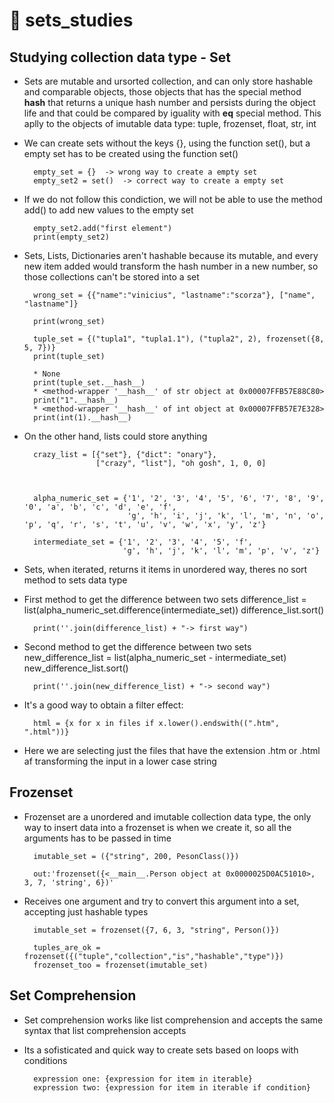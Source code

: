 # &#128013;  sets_studies
## Studying collection data type - Set


* Sets are mutable and ursorted collection, and can only store hashable and comparable objects, those objects that has the special method __hash__ that returns a unique hash number and persists during the object life and that could be compared by iguality with __eq__ special method. This aplly to the objects of imutable data type: tuple, frozenset, float, str, int


* We can create sets without the keys {}, using the function set(), but a empty set has to be created using the function set()


        empty_set = {}  -> wrong way to create a empty set
        empty_set2 = set()  -> correct way to create a empty set

* If we do not follow this condiction, we will not be able to use the method add() to add new values to the empty set

        empty_set2.add("first element")
        print(empty_set2)


* Sets, Lists, Dictionaries aren't hashable because its mutable, and every new item added would transform the hash number in a new number, so those collections can't be stored into a set

        wrong_set = {{"name":"vinicius", "lastname":"scorza"}, ["name", "lastname"]}

        print(wrong_set)

        tuple_set = {("tupla1", "tupla1.1"), ("tupla2", 2), frozenset({8, 5, 7})}
        print(tuple_set)

        * None
        print(tuple_set.__hash__)
        * <method-wrapper '__hash__' of str object at 0x00007FFB57E88C80>
        print("1".__hash__)
        * <method-wrapper '__hash__' of int object at 0x00007FFB57E7E328>
        print(int(1).__hash__)

* On the other hand, lists could store anything

        crazy_list = [{"set"}, {"dict": "onary"},
                      ["crazy", "list"], "oh gosh", 1, 0, 0]



        alpha_numeric_set = {'1', '2', '3', '4', '5', '6', '7', '8', '9', '0', 'a', 'b', 'c', 'd', 'e', 'f',
                             'g', 'h', 'i', 'j', 'k', 'l', 'm', 'n', 'o', 'p', 'q', 'r', 's', 't', 'u', 'v', 'w', 'x', 'y', 'z'}

        intermediate_set = {'1', '2', '3', '4', '5', 'f',
                            'g', 'h', 'j', 'k', 'l', 'm', 'p', 'v', 'z'}

* Sets, when iterated, returns it items in unordered way, theres no sort method to sets data type

* First method to get the difference between two sets
        difference_list = list(alpha_numeric_set.difference(intermediate_set))
        difference_list.sort()

        print(''.join(difference_list) + "-> first way")

* Second method to get the difference between two sets
        new_difference_list = list(alpha_numeric_set - intermediate_set)
        new_difference_list.sort()

        print(''.join(new_difference_list) + "-> second way")


* It's a good way to obtain a filter effect:

        html = {x for x in files if x.lower().endswith((".htm", ".html"))}

* Here we are selecting just the files that have the extension .htm or .html af transforming the input in a lower case string


## Frozenset

* Frozenset are a unordered and imutable collection data type, the only way to insert data into a frozenset is when we create it, so all the arguments has to be passed in time

        imutable_set = ({"string", 200, PesonClass()})

        out:'frozenset({<__main__.Person object at 0x0000025D0AC51010>, 3, 7, 'string', 6})'

* Receives one argument and try to convert this argument into a set, accepting just hashable types
        
        imutable_set = frozenset({7, 6, 3, "string", Person()})

        tuples_are_ok = frozenset({("tuple","collection","is","hashable","type")})
        frozenset_too = frozenset(imutable_set)

## Set Comprehension

* Set comprehension works like list comprehension and accepts the same syntax that list comprehension accepts
* Its a sofisticated and quick way to create sets based on loops with conditions

        expression one: {expression for item in iterable}
        expression two: {expression for item in iterable if condition}